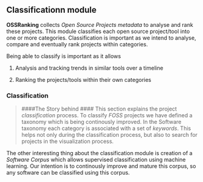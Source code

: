 ## Classificationn module
**OSSRanking** collects *Open Source Projects metadata* to analyse and rank these projects. 
This module classifies each open source project/tool into one or more categories. Classification is important as we intend to analyse, compare and eventually rank projects within categories.

Being able to classify is important as it allows

1. Analysis and tracking trends in similar tools over a timeline

2. Ranking the projects/tools within their own categories

 


### Classification

>####The Story behind ####
This section explains the project *classification* process. To classify *FOSS* 
projects we have defined a taxonomy which is being continously improved. In the Software taxonomy each category is associated with a set of *keywords*. This helps not only during the classification process, but also to search for projects in the visualization process.

The other interesting thing about the classification module is creation of a *Software Corpus* which allows supervised classification using machine learning. Our intention is to continously improve and mature this corpus, so any software can be classified using this corpus.



